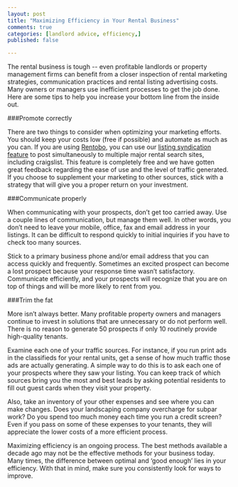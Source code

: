 ```yaml
---
layout: post
title: "Maximizing Efficiency in Your Rental Business"
comments: true
categories: [landlord advice, efficiency,]
published: false

---
```


The rental business is tough -- even profitable landlords or property management firms can benefit from a closer inspection of rental marketing strategies, communication practices and rental listing advertising costs. Many owners or managers use inefficient processes to get the job done. Here are some tips to help you increase your bottom line from the inside out.

###Promote correctly

There are two things to consider when optimizing your marketing efforts. You should keep your costs low (free if possible) and automate as much as you can. If you are using [Rentobo](http://www.rentobo.com), you can use our [listing syndication feature](http://www.rentobo.com/benefits#exposure) to post simultaneously to multiple major rental search sites, including craigslist. This feature is completely free and we have gotten great feedback regarding the ease of use and the level of traffic generated. If you choose to supplement your marketing to other sources, stick with a strategy that will give you a proper return on your investment.

###Communicate properly

When communicating with your prospects, don’t get too carried away. Use a couple lines of communication, but manage them well. In other words, you don’t need to leave your mobile, office, fax and email address in your listings. It can be difficult to respond quickly to initial inquiries if you have to check too many sources. 

Stick to a primary business phone and/or email address that you can access quickly and frequently. Sometimes an excited prospect can become a lost prospect because your response time wasn’t satisfactory. Communicate efficiently, and your prospects will recognize that you are on top of things and will be more likely to rent from you.

###Trim the fat

More isn’t always better. Many profitable property owners and managers continue to invest in solutions that are unnecessary or do not perform well. There is no reason to generate 50 prospects if only 10 routinely provide high-quality tenants.

Examine each one of your traffic sources. For instance, if you run print ads in the classifieds for your rental units, get a sense of how much traffic those ads are actually generating. A simple way to do this is to ask each one of your prospects where they saw your listing. You can keep track of which sources bring you the most and best leads by asking potential residents to fill out guest cards when they visit your property.

Also, take an inventory of your other expenses and see where you can make changes. Does your landscaping company overcharge for subpar work? Do you spend too much money each time you run a credit screen? Even if you pass on some of these expenses to your tenants, they will appreciate the lower costs of a more efficient process.

Maximizing efficiency is an ongoing process. The best methods available a decade ago may not be the effective methods for your business today. Many times, the difference between optimal and ‘good enough’ lies in your efficiency. With that in mind, make sure you consistently look for ways to improve.
